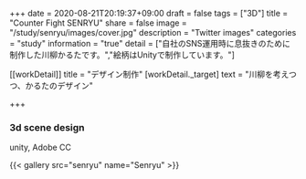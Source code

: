+++
date = 2020-08-21T20:19:37+09:00
draft = false
tags = ["3D"]
title = "Counter Fight SENRYU"
share = false
image = "/study/senryu/images/cover.jpg"
description = "Twitter images"
categories = "study"
information = "true"
detail = ["自社のSNS運用時に息抜きのために制作した川柳かるたです。","絵柄はUnityで制作しています。"]

[[workDetail]]
  title = "デザイン制作"
  [workDetail._target]
    text = "川柳を考えつつ、かるたのデザイン"

+++

### 3d scene design

unity, Adobe CC

{{< gallery src="senryu" name="Senryu" >}}
